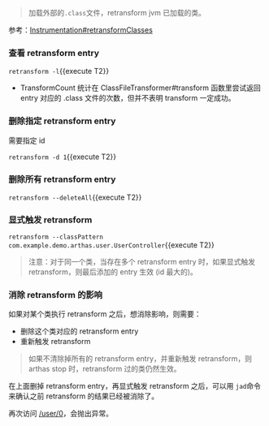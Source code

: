 > 加载外部的`.class`文件，retransform jvm 已加载的类。

参考：[Instrumentation#retransformClasses](https://docs.oracle.com/javase/8/docs/api/java/lang/instrument/Instrumentation.html#retransformClasses-java.lang.Class...-)

### 查看 retransform entry

`retransform -l`{{execute T2}}

- TransformCount 统计在 ClassFileTransformer#transform 函数里尝试返回 entry 对应的 .class 文件的次数，但并不表明 transform 一定成功。

### 删除指定 retransform entry

需要指定 id

`retransform -d 1`{{execute T2}}

### 删除所有 retransform entry

`retransform --deleteAll`{{execute T2}}

### 显式触发 retransform

`retransform --classPattern com.example.demo.arthas.user.UserController`{{execute T2}}

> 注意：对于同一个类，当存在多个 retransform entry 时，如果显式触发 retransform，则最后添加的 entry 生效 (id 最大的)。

### 消除 retransform 的影响

如果对某个类执行 retransform 之后，想消除影响，则需要：

- 删除这个类对应的 retransform entry
- 重新触发 retransform

> 如果不清除掉所有的 retransform entry，并重新触发 retransform，则 arthas stop 时，retransform 过的类仍然生效。

在上面删掉 retransform entry，再显式触发 retransform 之后，可以用 `jad`命令来确认之前 retransform 的结果已经被消除了。

再次访问 [/user/0]({{TRAFFIC_HOST1_80}}/user/0)，会抛出异常。
